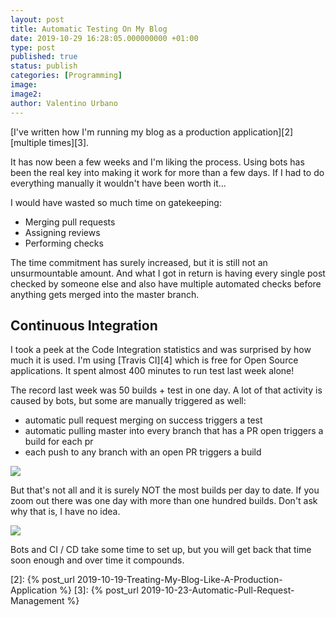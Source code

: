 ```yaml
---
layout: post
title: Automatic Testing On My Blog
date: 2019-10-29 16:28:05.000000000 +01:00
type: post
published: true
status: publish
categories: [Programming]
image:
image2:
author: Valentino Urbano
---
```


[I've written how I'm running my blog as a production application][2] [multiple times][3].

It has now been a few weeks and I'm liking the process. Using bots has been the real key into making it work for more than a few days. If I had to do everything manually it wouldn't have been worth it...

I would have wasted so much time on gatekeeping:

- Merging pull requests
- Assigning reviews
- Performing checks

The time commitment has surely increased, but it is still not an unsurmountable amount. And what I got in return is having every single post checked by someone else and also have multiple automated checks before anything gets merged into the master branch.

## Continuous Integration

I took a peek at the Code Integration statistics and was surprised by how much it is used. I'm using [Travis CI][4] which is free for Open Source applications. It spent almost 400 minutes to run test last week alone!

The record last week was 50 builds + test in one day. A lot of that activity is caused by bots, but some are manually triggered as well:

- automatic pull request merging on success triggers a test
- automatic pulling master into every branch that has a PR open triggers a build for each pr
- each push to any branch with an open PR triggers a build

![](/assets/article-images/travis-ci-2019-10-27.png)

But that's not all and it is surely NOT the most builds per day to date. If you zoom out there was one day with more than one hundred builds. Don't ask why that is, I have no idea.

![](/assets/article-images/travis-ci-2019-10-27-2.png)


Bots and CI / CD take some time to set up, but you will get back that time soon enough and over time it compounds.


[2]: {% post_url 2019-10-19-Treating-My-Blog-Like-A-Production-Application %}
[3]: {% post_url 2019-10-23-Automatic-Pull-Request-Management %}